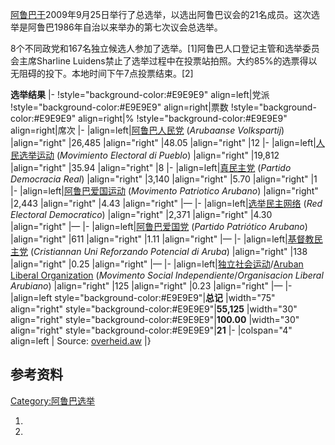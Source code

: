 [阿鲁巴于](https://zh.wikipedia.org/wiki/阿鲁巴 "wikilink")2009年9月25日举行了总选举，以选出阿鲁巴议会的21名成员。这次选举是阿鲁巴1986年自治以来举办的第七次议会总选举。

8个不同政党和167名独立候选人参加了选举。\[1\]阿鲁巴人口登记主管和选举委员会主席Sharline Luidens禁止了选举过程中在投票站拍照。大约85%的选票得以无阻碍的投下。本地时间下午7点投票结束。\[2\]

**选举结果** |- \!style="background-color:\#E9E9E9" align=left|党派 \!style="background-color:\#E9E9E9" align=right|票数 \!style="background-color:\#E9E9E9" align=right|% \!style="background-color:\#E9E9E9" align=right|席次 |- |align=left|[阿鲁巴人民党](https://zh.wikipedia.org/wiki/阿鲁巴人民党 "wikilink") (*Arubaanse Volkspartij*) |align="right" |26,485 |align="right" |48.05 |align="right" |12 |- |align=left|[人民选举运动](https://zh.wikipedia.org/wiki/人民选举运动_\(阿鲁巴\) "wikilink") (*Movimiento Electoral di Pueblo*) |align="right" |19,812 |align="right" |35.94 |align="right" |8 |- |align=left|[真民主党](https://zh.wikipedia.org/wiki/真民主党_\(阿鲁巴\) "wikilink") (*Partido Democracia Real*) |align="right" |3,140 |align="right" |5.70 |align="right" |1 |- |align=left|[阿鲁巴爱国运动](https://zh.wikipedia.org/wiki/阿鲁巴爱国运动 "wikilink") (*Movimento Patriotico Arubano*) |align="right" |2,443 |align="right" |4.43 |align="right" |— |- |align=left|[选举民主网络](https://zh.wikipedia.org/wiki/选举民主网络 "wikilink") (*Red Electoral Democratico*) |align="right" |2,371 |align="right" |4.30 |align="right" |— |- |align=left|[阿鲁巴爱国党](https://zh.wikipedia.org/wiki/阿鲁巴爱国党 "wikilink") (*Partido Patriótico Arubano*) |align="right" |611 |align="right" |1.11 |align="right" |— |- |align=left|[基督教民主党](https://zh.wikipedia.org/wiki/基督教民主党 "wikilink") (*Cristiannan Uni Reforzando Potencial di Aruba*) |align="right" |138 |align="right" |0.25 |align="right" |— |- |align=left|[独立社会运动](https://zh.wikipedia.org/wiki/独立社会运动 "wikilink")/[Aruban Liberal Organization](https://zh.wikipedia.org/wiki/Aruban_Liberal_Organization "wikilink") (*Movimento Social Independiente*/*Organisacion Liberal Arubiano*) |align="right" |125 |align="right" |0.23 |align="right" |— |- |align=left style="background-color:\#E9E9E9"|**总记** |width="75" align="right" style="background-color:\#E9E9E9"|**55,125** |width="30" align="right" style="background-color:\#E9E9E9"|**100.00** |width="30" align="right" style="background-color:\#E9E9E9"|**21** |- |colspan="4" align=left | Source: [overheid.aw](https://web.archive.org/web/20110706130711/http://www.overheid.aw/index.asp?nmoduleid=19&wgid=6&spagetype=21&nPageID=6002031&nCMSPageType=1) |}

## 参考资料

[Category:阿鲁巴选举](https://zh.wikipedia.org/wiki/Category:阿鲁巴选举 "wikilink")

1.

2.